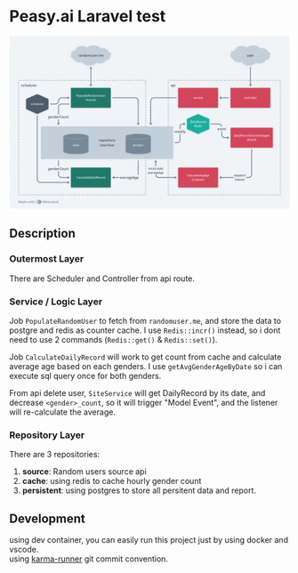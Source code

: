 # Peasy.ai Laravel test

![arch](./docs/peasy-ai-test-arch.png "arch")

## Description
### Outermost Layer 
There are Scheduler and Controller from api route.  

### Service / Logic Layer
Job `PopulateRandomUser` to fetch from
`randomuser.me`, and store the data to postgre and redis as counter cache. 
I use `Redis::incr()` instead, so i dont need to use 2 commands (`Redis::get()` & `Redis::set()`).  

Job `CalculateDailyRecord` will work to get
count from cache and calculate average age based on each genders. I use `getAvgGenderAgeByDate` so i can execute sql
query once for both genders.

From api delete user, `SiteService` will get DailyRecord by its date, and decrease `<gender>_count`, so it will trigger
"Model Event", and the listener will re-calculate the average.

### Repository Layer  
There are 3 repositories:  
1. **source**: Random users source api
2. **cache**: using redis to cache hourly gender count
3. **persistent**: using postgres to store all persitent data and report.  


## Development
using dev container, you can easily run this project just by using docker and vscode.  
using [karma-runner](karma-runner.github.io/6.4/dev/git-commit-msg.html) git commit convention.  

